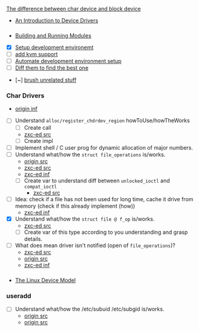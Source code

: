 [The difference between char device and block device](lines/b18f33328e0f4b26d3a78e7e81b8d9e4427cc43da706e14fae25aebec7581862)

- [An Introduction to Device Drivers](M0Bah.md)

### 
- [Building and Running Modules](uMc0D.md)
- [x] [Setup development environemt](mods/setup/setup.md)
- [ ] [add kvm support](NONE)
- [ ] [Automate development environment setup](mods/setup/setup.sh)
- [ ] [Diff them to find the best one](NONE)
- [~] [brush unrelated stuff](mods/hello/hello.c)

### Char Drivers

- [origin inf](Su0UD.md)
- [ ] Understand `alloc/register_chdrdev_region` howToUse/howTheWorks
	- [ ] Create call
	- [zxc-ed src](mods/scull/chd1.c#scull_init-DEF-b)
	- [ ] Create impl
- [ ] Implement shell / C user prog for dynamic allocation of major numbers.
- [ ] Understand what/how the `struct file_operations` is/works.
	- [origin src](../q7XrZ/include/linux/fs.h#file_operations-tDEF)
	- [zxc-ed src](types/file_operations.h)
	- [zxc-ed inf](Su0UD.md#file-operations)
	- [ ] Create var to understand diff between `unlocked_ioctl` and `compat_ioctl`
		- [zxc-ed src](mods/scull/chd1.c#scull_fops-SET)
- [ ] Idea: check if a file has not been used for long time, cache it drive from memory (check if this already implement (how))
	- [zxc-ed inf](Su0UD.md#d74c77bf5b4cc61372c8a1035f6185b03e9f614c389e9ad20357f61e3ad2aab0)
- [x] Understand what/how the `struct file @ f_op` is/works.
	- [zxc-ed src](types/file.h#file-tDEF-f_op)
	- [ ] Create var of this type according to you understanding and grasp details.
- [ ] What does mean driver isn't notified (open of `file_operations`)?
	- [zxc-ed src](types/file_operations.h)
	- [origin src](/linux/include/linux/fs.h)
	- [zxc-ed inf](Su0UD.md#file_operations-DEF)

### 
- [The Linux Device Model](gK9vS.md)

### useradd
- [ ] Understand what/how the /etc/subuid /etc/subgid is/works.
	- [origin src](/etc/subuid)
	- [origin src](/etc/sbugid)
